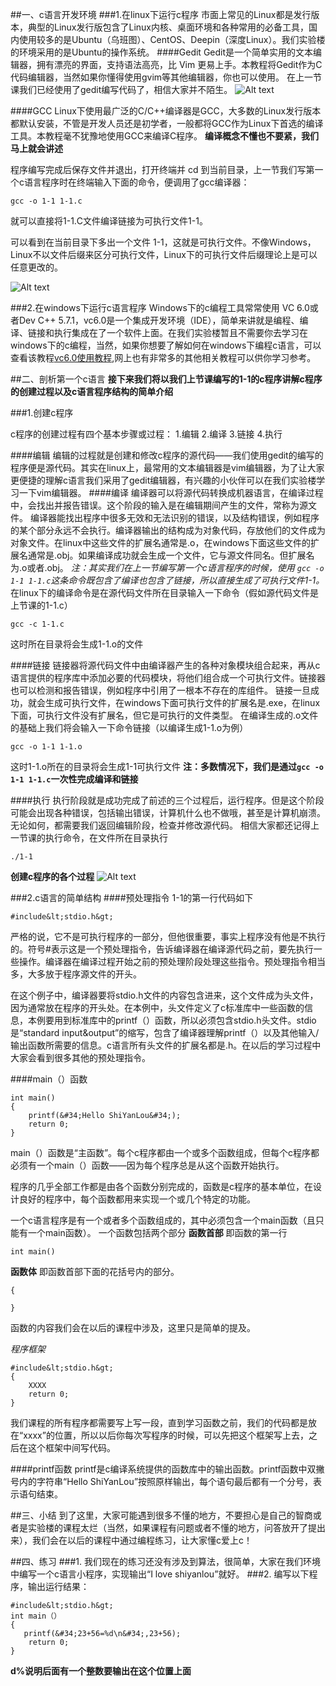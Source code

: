 ##一、c语言开发环境
###1.在linux下运行c程序
市面上常见的Linux都是发行版本，典型的Linux发行版包含了Linux内核、桌面环境和各种常用的必备工具，国内使用较多的是Ubuntu（乌班图）、CentOS、Deepin（深度Linux）。我们实验楼的环境采用的是Ubuntu的操作系统。
####Gedit
Gedit是一个简单实用的文本编辑器，拥有漂亮的界面，支持语法高亮，比 Vim 更易上手。本教程将Gedit作为C代码编辑器，当然如果你懂得使用gvim等其他编辑器，你也可以使用。
在上一节课我们已经使用了gedit编写代码了，相信大家并不陌生。
![Alt text](https://dn-anything-about-doc.qbox.me/c/1-11.jpg)

####GCC
Linux下使用最广泛的C/C++编译器是GCC，大多数的Linux发行版本都默认安装，不管是开发人员还是初学者，一般都将GCC作为Linux下首选的编译工具。本教程毫不犹豫地使用GCC来编译C程序。
**编译概念不懂也不要紧，我们马上就会讲述**

程序编写完成后保存文件并退出，打开终端并 cd 到当前目录，上一节我们写第一个c语言程序时在终端输入下面的命令，便调用了gcc编译器：
``` 
gcc -o 1-1 1-1.c
```

就可以直接将1-1.C文件编译链接为可执行文件1-1。

可以看到在当前目录下多出一个文件 1-1，这就是可执行文件。不像Windows，Linux不以文件后缀来区分可执行文件，Linux下的可执行文件后缀理论上是可以任意更改的。

![Alt text](https://dn-anything-about-doc.qbox.me/c/1-34.jpg)



###2.在windows下运行c语言程序
Windows下的c编程工具常常使用 VC 6.0或者Dev C++ 5.7.1，vc6.0是一个集成开发环境（IDE），简单来讲就是编程、编译、链接和执行集成在了一个软件上面。在我们实验楼暂且不需要你去学习在windows下的c编程，当然，如果你想要了解如何在windows下编程c语言，可以查看该教程[vc6.0使用教程](http://jingyan.baidu.com/article/f0e83a25c24f8a22e591019f.html),网上也有非常多的其他相关教程可以供你学习参考。

##二、剖析第一个c语言
**接下来我们将以我们上节课编写的1-1的c程序讲解c程序的创建过程以及c语言程序结构的简单介绍**

###1.创建c程序

c程序的创建过程有四个基本步骤或过程：
1.编辑
2.编译
3.链接
4.执行

####编辑
编辑的过程就是创建和修改c程序的源代码——我们使用gedit的编写的程序便是源代码。其实在linux上，最常用的文本编辑器是vim编辑器，为了让大家更便捷的理解c语言我们采用了gedit编辑器，有兴趣的小伙伴可以在我们实验楼学习一下vim编辑器。
####编译
编译器可以将源代码转换成机器语言，在编译过程中，会找出并报告错误。这个阶段的输入是在编辑期间产生的文件，常称为源文件。
编译器能找出程序中很多无效和无法识别的错误，以及结构错误，例如程序的某个部分永远不会执行。编译器输出的结构成为对象代码，存放他们的文件成为对象文件。在linux中这些文件的扩展名通常是.o，在windows下面这些文件的扩展名通常是.obj。如果编译成功就会生成一个文件，它与源文件同名。但扩展名为.o或者.obj。
*注：其实我们在上一节编写第一个c语言程序的时候，使用 `gcc -o 1-1 1-1.c`这条命令既包含了编译也包含了链接，所以直接生成了可执行文件1-1。*
在linux下的编译命令是在源代码文件所在目录输入一下命令（假如源代码文件是上节课的1-1.c）
```
gcc -c 1-1.c
```

这时所在目录将会生成1-1.o的文件


####链接
链接器将源代码文件中由编译器产生的各种对象模块组合起来，再从c语言提供的程序库中添加必要的代码模块，将他们组合成一个可执行文件。链接器也可以检测和报告错误，例如程序中引用了一根本不存在的库组件。
链接一旦成功，就会生成可执行文件，在windows下面可执行文件的扩展名是.exe，在linux下面，可执行文件没有扩展名，但它是可执行的文件类型。
在编译生成的.o文件的基础上我们将会输入一下命令链接（以编译生成1-1.o为例）
```
gcc -o 1-1 1-1.o
```
这时1-1.o所在的目录将会生成1-1可执行文件
**注：多数情况下，我们是通过`gcc -o 1-1 1-1.c`一次性完成编译和链接**


####执行
执行阶段就是成功完成了前述的三个过程后，运行程序。但是这个阶段可能会出现各种错误，包括输出错误，计算机什么也不做哦，甚至是计算机崩溃。无论如何，都需要我们返回编辑阶段，检查并修改源代码。
相信大家都还记得上一节课的执行命令，在文件所在目录执行
```
./1-1
```
**创建c程序的各个过程**
![Alt text](https://dn-anything-about-doc.qbox.me/c/2-11.png)

###2.c语言的简单结构
####预处理指令
1-1的第一行代码如下
```
#include&lt;stdio.h&gt;
```

严格的说，它不是可执行程序的一部分，但他很重要，事实上程序没有他是不执行的。符号#表示这是一个预处理指令，告诉编译器在编译源代码之前，要先执行一些操作。编译器在编译过程开始之前的预处理阶段处理这些指令。预处理指令相当多，大多放于程序源文件的开头。

在这个例子中，编译器要将stdio.h文件的内容包含进来，这个文件成为头文件，因为通常放在程序的开头处。在本例中，头文件定义了c标准库中一些函数的信息，本例要用到标准库中的printf（）函数，所以必须包含stdio.h头文件。stdio是“standard input&amp;output”的缩写，包含了编译器理解printf（）以及其他输入/输出函数所需要的信息。c语言所有头文件的扩展名都是.h。在以后的学习过程中大家会看到很多其他的预处理指令。

####main（）函数
```
int main()
{
    printf(&#34;Hello ShiYanLou&#34;);
    return 0;
}
```

main（）函数是“主函数”。每个c程序都由一个或多个函数组成，但每个c程序都必须有一个main（）函数——因为每个程序总是从这个函数开始执行。

程序的几乎全部工作都是由各个函数分别完成的，函数是c程序的基本单位，在设计良好的程序中，每个函数都用来实现一个或几个特定的功能。

一个c语言程序是有一个或者多个函数组成的，其中必须包含一个main函数（且只能有一个main函数）。
一个函数包括两个部分
**函数首部**
即函数的第一行
```
int main()
```

**函数体**
即函数首部下面的花括号内的部分。
```
{
    
}
```
函数的内容我们会在以后的课程中涉及，这里只是简单的提及。

*程序框架*
```
#include&lt;stdio.h&gt;
{
    XXXX
    return 0;
}
```

我们课程的所有程序都需要写上写一段，直到学习函数之前，我们的代码都是放在“xxxx”的位置，所以以后你每次写程序的时候，可以先把这个框架写上去，之后在这个框架中间写代码。

####printf函数
printf是c编译系统提供的函数库中的输出函数。printf函数中双撇号内的字符串“Hello ShiYanLou”按照原样输出，每个语句最后都有一个分号，表示语句结束。

##三、小结
到了这里，大家可能遇到很多不懂的地方，不要担心是自己的智商或者是实验楼的课程太烂（当然，如果课程有问题或者不懂的地方，问答放开了提出来），我们会在以后的课程中通过编程练习，让大家懂c爱上c！

##四、练习
###1.
我们现在的练习还没有涉及到算法，很简单，大家在我们环境中编写一个c语言小程序，实现输出“I love shiyanlou”就好。
###2.
编写以下程序，输出运行结果：

```
#include&lt;stdio.h&gt;
int main（）
{
   printf(&#34;23+56=%d\n&#34;,23+56);
    return 0;
}
```
**d%说明后面有一个整数要输出在这个位置上面**











